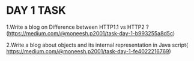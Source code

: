 # DAY 1 TASK

1.Write a blog on Difference between HTTP1.1 vs HTTP2 ?  (https://medium.com/@moneesh.p2001/task-day-1-b993255a8d5c)

2.Write a blog about objects and its internal representation in Java script( https://medium.com/@moneesh.p2001/task-day-1-fe4022216769)

